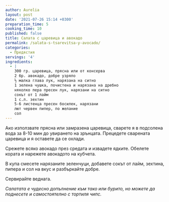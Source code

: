 ```yaml
---
author: Aurelia
layout: post
date: '2021-07-26 15:14 +0300'
preparation_time: 5
cooking_time: 10
published: false
title: Салата с царевица и авокадо
permalink: /salata-s-tsarevitsa-y-avocado/
categories:
  - Предястия
servings: '4'
ingredients:
  - |
    300 гр. царевица, прясна или от консерва
    2 бр. авокадо, добре узряло
    ½ малка глава лук, нарязана на ситно 
    1 зелена чушка, почистена и нарязана на дребно
    няколко пера пресен лук, нарязани на ситно
    сокът от 1 лайм
    1 с.л. зехтин
    5-6 листенца пресен босилек, нарязани
    лют червен пипер, по желание
    сол
---
```

Ако използвате прясна или замразена царевица, сварете я в подсолена вода за 8-10 мин до увирането на зрънцата. Прецедете сварената царевица и я оставете да се охлади.

Срежете всяко авокадо през средата и извадете ядките. Обелете кората и нарежете авокадото на кубчета.

В купа смесете нарязаните зеленчуци, добавете сокът от лайм, зехтина, пипера и сол на вкус и разбъркайте добре.

Сервирайте веднага.

_Салатата е чудесно допълнение към тако или бурито, но можете да поднесете и самостоятелно с тортиля чипс._